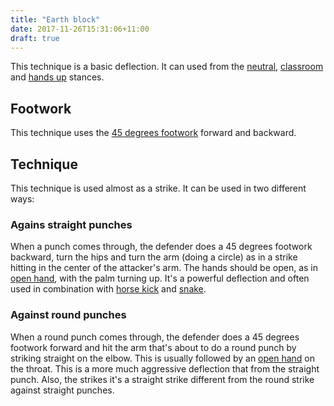 ```yaml
---
title: "Earth block"
date: 2017-11-26T15:31:06+11:00
draft: true
---
```


This technique is a basic deflection. It can used from the [neutral](../../stances/neutral), [classroom](../../stances/classroom) and [hands up](../../stances/hands_up) stances.


## Footwork

This technique uses the [45 degrees footwork](../../footwork/45degrees) forward and backward.


## Technique

This technique is used almost as a strike. It can be used in two different ways:

### Agains straight punches

When a punch comes through, the defender does a 45 degrees footwork backward, turn the hips and turn the arm (doing a circle) as in a strike hitting in the center of the attacker's arm. The hands should be open, as in [open hand](../../strikes/arm/openhand), with the palm turning up. It's a powerful deflection and often used in combination with [horse kick](../../strikes/leg/horse) and [snake](../../strikes/arm/snake).

### Against round punches

When a round punch comes through, the defender does a 45 degrees footwork forward and hit the arm that's about to do a round punch by striking straight on the elbow. This is usually followed by an [open hand](../../strikes/arm/openhand) on the throat. This is a more much aggressive deflection that from the straight punch. Also, the strikes it's a straight strike different from the round strike against straight punches.
